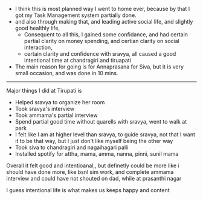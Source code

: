 - I think this is most planned way I went to home ever, because by that I got my Task Management system partially done.
- and also through making that, and leading active social life, and slightly good healthly life,
	- Consequent to all this, I gained some confidance, and had certain partial clarity on money spending, and certian clarity on social interaction,
	- certain clarity and confidence with sravya, all caused a good intentional time at chandragiri and tiruapati
- The main reason for going is for Annaprasana for Siva, but it is very small occasion, and was done in 10 mins.
--- 
Major things I did at Tirupati is
- Helped sravya to organize her room
- Took sravya's interview
- Took ammama's partial interview
- Spend partial good time without quarells with sravya, went to walk at park
- I felt like I am at higher level than sravya, to guide sravya, not that I want it to be that way, but I just don't like myself being the other way
- Took siva to chandragiri and nagaihagari palli
- Installed spotify for attha, mama, amma, nanna, pinni, sunil mama

Overall it felt good and intentioanal,, but definetly could be more like i should have done more, like bsnl sim work, and complete ammama interview and could have not shouted on dad, while at prasanthi nagar

I guess intentional life is what makes us keeps happy and content
